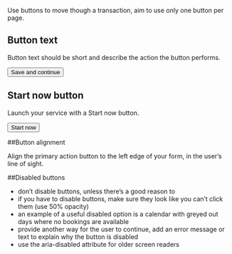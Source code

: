 Use buttons to move though a transaction, aim to use only one button per page.

## Button text

Button text should be short and describe the action the button performs.

<Button>Save and continue</Button>

## Start now button

Launch your service with a Start now button.

<Example>
  <Button kind="start">Start now</Button>
</Example>

##Button alignment

Align the primary action button to the left edge of your form, in the user’s line of sight.

##Disabled buttons
* don’t disable buttons, unless there’s a good reason to
* if you have to disable buttons, make sure they look like you can’t click them (use 50% opacity)
* an example of a useful disabled option is a calendar with greyed out days where no bookings are available
* provide another way for the user to continue, add an error message or text to explain why the button is disabled
* use the aria-disabled attribute for older screen readers


